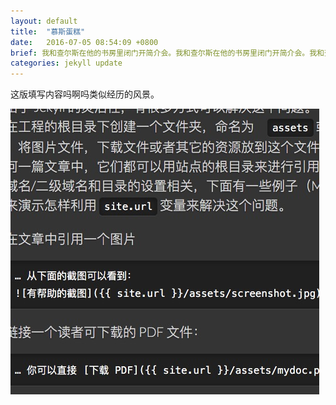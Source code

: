 ```yaml
---
layout: default
title:  "慕斯蛋糕"
date:   2016-07-05 08:54:09 +0800
brief: 我和查尔斯在他的书房里闭门开简介会。我和查尔斯在他的书房里闭门开简介会。我和查尔斯在他的书房里闭门开简介会。我和查尔斯在他的书房里闭门开简介会。
categories: jekyll update
---
```



这版填写内容吗啊吗类似经历的风景。

<!-- ![有帮助的截图]({{ site.url }}/ress/123.jpg) -->

![有帮助的截图](/res/123.jpg)